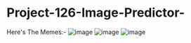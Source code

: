 # Project-126-Image-Predictor-
Here's The Memes:-
![image](https://user-images.githubusercontent.com/87526775/190401803-995450a9-e266-4630-9537-5839f48c49fc.png)
![image](https://user-images.githubusercontent.com/87526775/190401899-ce0c5ac0-2b88-4ad7-b0cc-101998419aba.png)
![image](https://user-images.githubusercontent.com/87526775/190402076-4481766d-a330-481e-9629-8dfcbd0d4bb7.png)

